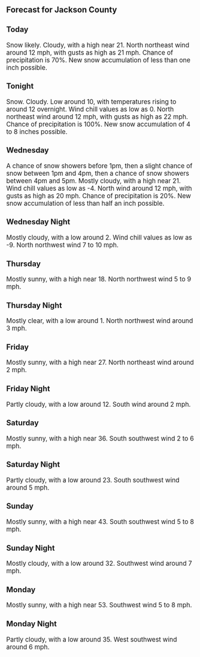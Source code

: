 <div>
   <h2>Forecast for Jackson County</h2>
   <p>
      <div style="font-size:120%">
         <h3>Today</h3>Snow likely. Cloudy, with a high near 21. North northeast wind around 12 mph, with gusts as high as 21 mph. Chance of precipitation
         is 70%. New snow accumulation of less than one inch possible.<br></div>
   </p>
   <p>
      <div style="font-size:120%">
         <h3>Tonight</h3>Snow. Cloudy. Low around 10, with temperatures rising to around 12 overnight. Wind chill values as low as 0. North northeast
         wind around 12 mph, with gusts as high as 22 mph. Chance of precipitation is 100%. New snow accumulation of 4 to 8 inches
         possible.<br></div>
   </p>
   <p>
      <div style="font-size:120%">
         <h3>Wednesday</h3>A chance of snow showers before 1pm, then a slight chance of snow between 1pm and 4pm, then a chance of snow showers between
         4pm and 5pm. Mostly cloudy, with a high near 21. Wind chill values as low as -4. North wind around 12 mph, with gusts as high
         as 20 mph. Chance of precipitation is 20%. New snow accumulation of less than half an inch possible.<br></div>
   </p>
   <p>
      <div style="font-size:120%">
         <h3>Wednesday Night</h3>Mostly cloudy, with a low around 2. Wind chill values as low as -9. North northwest wind 7 to 10 mph.<br></div>
   </p>
   <p>
      <div style="font-size:120%">
         <h3>Thursday</h3>Mostly sunny, with a high near 18. North northwest wind 5 to 9 mph.<br></div>
   </p>
   <p>
      <div style="font-size:120%">
         <h3>Thursday Night</h3>Mostly clear, with a low around 1. North northwest wind around 3 mph.<br></div>
   </p>
   <p>
      <div style="font-size:120%">
         <h3>Friday</h3>Mostly sunny, with a high near 27. North northeast wind around 2 mph.<br></div>
   </p>
   <p>
      <div style="font-size:120%">
         <h3>Friday Night</h3>Partly cloudy, with a low around 12. South wind around 2 mph.<br></div>
   </p>
   <p>
      <div style="font-size:120%">
         <h3>Saturday</h3>Mostly sunny, with a high near 36. South southwest wind 2 to 6 mph.<br></div>
   </p>
   <p>
      <div style="font-size:120%">
         <h3>Saturday Night</h3>Partly cloudy, with a low around 23. South southwest wind around 5 mph.<br></div>
   </p>
   <p>
      <div style="font-size:120%">
         <h3>Sunday</h3>Mostly sunny, with a high near 43. South southwest wind 5 to 8 mph.<br></div>
   </p>
   <p>
      <div style="font-size:120%">
         <h3>Sunday Night</h3>Mostly cloudy, with a low around 32. Southwest wind around 7 mph.<br></div>
   </p>
   <p>
      <div style="font-size:120%">
         <h3>Monday</h3>Mostly sunny, with a high near 53. Southwest wind 5 to 8 mph.<br></div>
   </p>
   <p>
      <div style="font-size:120%">
         <h3>Monday Night</h3>Partly cloudy, with a low around 35. West southwest wind around 6 mph.<br></div>
   </p>
</div>